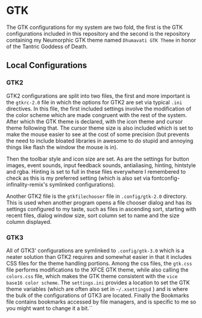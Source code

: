 # GTK 

The GTK configurations for my system are two fold, the first is the GTK configurations included in this repository and the second is the repository containing my Neumorphic GTK theme named `Dhumavati GTK Theme` in honor of the Tantric Goddess of Death. 

## Local Configurations

### GTK2

GTK2 configurations are split into two files, the first and more important is the `gtkrc-2.0` file in which the options for GTK2 are set via typical `.ini` directives. In this file, the first included settings involve the modification of the color scheme which are made congruent with the rest of the system. After which the GTK theme is declared, with the icon theme and cursor theme following that. The cursor theme size is also included which is set to make the mouse easier to see at the cost of some precision (but prevents the need to include bloated libraries in awesome to do stupid and annoying things like flash the window the mouse is in). 

Then the toolbar style and icon size are set. As are the settings for button images, event sounds, input feedback sounds, antialiasing, hinting, hintstyle and rgba. Hinting is set to full in these files everywhere I remembered to check as this is my preferred setting (which is also set via fontconfig-infinality-remix's symlinked configurations). 

Another GTK2 file is the `gtkfilechooser` file in `.config/gtk-2.0` directory. This is used when another program opens a file chooser dialog and has its settings configured to my taste, such as files in ascending sort, starting with recent files, dialog window size, sort column set to name and the size column displayed. 

### GTK3
All of GTK3' configurations are symlinked to `.config/gtk-3.0` which is a neater solution than GTK2 requires and somewhat easier in that it includes CSS files for the theme handling portions. 
Among the css files, the `gtk.css` file performs modifications to the XFCE GTK theme, while also calling the `colors.css` file, which makes the GTK theme consistent with the `vice base16 color scheme`. The `settings.ini` provides a location to set the GTK theme variables (which are often also set in `~/.xsettingsd` ) and is where the bulk of the configurations of GTK3 are located. Finally the Bookmarks file contains bookmarks accessed by file managers, and is specific to me so you might want to change it a bit.``
